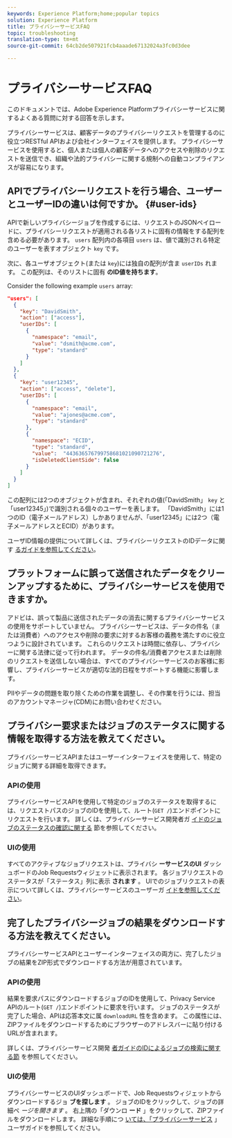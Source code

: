 ```yaml
---
keywords: Experience Platform;home;popular topics
solution: Experience Platform
title: プライバシーサービスFAQ
topic: troubleshooting
translation-type: tm+mt
source-git-commit: 64cb2de507921fcb4aaade67132024a3fc0d3dee

---
```



# プライバシーサービスFAQ

このドキュメントでは、Adobe Experience Platformプライバシーサービスに関するよくある質問に対する回答を示します。

プライバシーサービスは、顧客データのプライバシーリクエストを管理するのに役立つRESTful APIおよび会社インターフェイスを提供します。 プライバシーサービスを使用すると、個人または個人の顧客データへのアクセスや削除のリクエストを送信でき、組織や法的プライバシーに関する規制への自動コンプライアンスが容易になります。

## APIでプライバシーリクエストを行う場合、ユーザーとユーザーIDの違いは何ですか。 {#user-ids}

APIで新しいプライバシージョブを作成するには、リクエストのJSONペイロードに、プライバシーリクエストが適用される各リストに固有の情報をする配列を含める必要があります。 `users` 配列内の各項目 `users` は、値で識別される特定のユーザーを表すオブジェクト `key` です。

次に、各ユーザオブジェクト(または `key`)には独自の配列が含ま `userIDs` れます。 この配列は、そのリストに固有 **のID値を持ちます**。

Consider the following example `users` array:

```json
"users": [
  {
    "key": "DavidSmith",
    "action": ["access"],
    "userIDs": [
      {
        "namespace": "email",
        "value": "dsmith@acme.com",
        "type": "standard"
      }
    ]
  },
  {
    "key": "user12345",
    "action": ["access", "delete"],
    "userIDs": [
      {
        "namespace": "email",
        "value": "ajones@acme.com",
        "type": "standard"
      },
      {
        "namespace": "ECID",
        "type": "standard",
        "value":  "443636576799758681021090721276",
        "isDeletedClientSide": false
      }
    ]
  }
]
```

この配列には2つのオブジェクトが含まれ、それぞれの値(「DavidSmith」 `key` と「user12345」)で識別される個々のユーザーを表します。 「DavidSmith」には1つのID（電子メールアドレス）しかありませんが、「user12345」には2つ（電子メールアドレスとECID）があります。

ユーザID情報の提供について詳しくは、プライバシーリクエストのIDデータに関す [るガイドを参照してください](identity-data.md)。


## プラットフォームに誤って送信されたデータをクリーンアップするために、プライバシーサービスを使用できますか。

アドビは、誤って製品に送信されたデータの消去に関するプライバシーサービスの使用をサポートしていません。 プライバシーサービスは、データの件名（または消費者）へのアクセスや削除の要求に対するお客様の義務を満たすのに役立つように設計されています。 これらのリクエストは時間に依存し、プライバシーに関する法律に従って行われます。 データの件名/消費者アクセスまたは削除のリクエストを送信しない場合は、すべてのプライバシーサービスのお客様に影響し、プライバシーサービスが適切な法的日程をサポートする機能に影響します。

PIIやデータの問題を取り除くための作業を調整し、その作業を行うには、担当のアカウントマネージャ(CDM)にお問い合わせください。

## プライバシー要求またはジョブのステータスに関する情報を取得する方法を教えてください。

プライバシーサービスAPIまたはユーザーインターフェイスを使用して、特定のジョブに関する詳細を取得できます。

### APIの使用

プライバシーサービスAPIを使用して特定のジョブのステータスを取得するには、リクエストパスのジョブのIDを使用して、ルート(`GET /`)エンドポイントにリクエストを行います。 詳しくは、プライバシーサービス開発者ガ [イドのジョブのステータスの確認に関する](api/privacy-jobs.md#check-the-status-of-a-job) 節を参照してください。

### UIの使用

すべてのアクティブなジョブリクエストは、プライバシ **ーサービスのUI** ダッシュボードのJob Requestsウィジェットに表示されます。 各ジョブリクエストのステータスが「ステータス」列に表示 **されます** 。 UIでのジョブリクエストの表示について詳しくは、プライバシーサービスのユーザーガ [イドを参照してください](ui/user-guide.md)。

## 完了したプライバシージョブの結果をダウンロードする方法を教えてください。

プライバシーサービスAPIとユーザーインターフェイスの両方に、完了したジョブの結果をZIP形式でダウンロードする方法が用意されています。

### APIの使用

結果を要求パスにダウンロードするジョブのIDを使用して、Privacy Service APIのルート(`GET /`)エンドポイントに要求を行います。 ジョブのステータスが完了した場合、APIは応答本文に属 `downloadURL` 性を含めます。 この属性には、ZIPファイルをダウンロードするためにブラウザーのアドレスバーに貼り付けるURLが含まれます。

詳しくは、プライバシーサービス開発 [者ガイドのIDによるジョブの検索に関する節](api/privacy-jobs.md#check-the-status-of-a-job) を参照してください。

### UIの使用

プライバシーサービスのUIダッシュボードで、Job Requestsウィジェットからダウンロードするジョ **ブを探します** 。 ジョブのIDをクリックして、ジョブの詳細ペ _ージを開きます_ 。 右上隅の「ダウンロ **ード** 」をクリックして、ZIPファイルをダウンロードします。 詳細な手順につ [いては、「プライバシーサービス](ui/user-guide.md) 」ユーザガイドを参照してください。